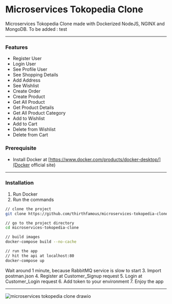 # Microservices Tokopedia Clone 
Microservices Tokopedia Clone made with Dockerized NodeJS, NGINX and MongoDB. To be added : test

---

### Features
* Register User
* Login User
* See Profile User
* See Shopping Details
* Add Address
* See Wishlist
* Create Order
* Create Product
* Get All Product
* Get Product Details
* Get All Product Category
* Add to Wishlist
* Add to Cart
* Delete from Wishlist
* Delete from Cart

### Prerequisite
* Install Docker at [https://www.docker.com/products/docker-desktop/](Docker official site)

---

### Installation
1. Run Docker
2. Run the commands 
```sh
// clone the project
git clone https://github.com/thirthfamous/microservices-tokopedia-clone.git

// go to the project directory
cd microservices-tokopedia-clone

// build images
docker-compose build --no-cache 

// run the app
// hit the api at localhost:80
docker-compose up
```
Wait around 1 minute, because RabbitMQ service is slow to start
3. Import postman.json
4. Register at Customer_Signup request
5. Login at Customer_Login request
6. Add token to your environment
7. Enjoy the app

---


![microservices tokopedia clone drawio](https://user-images.githubusercontent.com/30696403/167250318-28a5fc99-9acf-413f-abd5-ba9f4c734915.png)
